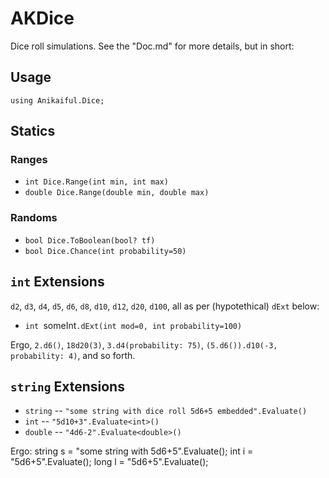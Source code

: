 # AKDice

Dice roll simulations. See the "Doc.md" for more details, but in short:

## Usage

`using Anikaiful.Dice;`

## Statics

### Ranges
* `int Dice.Range(int min, int max)`
* `double Dice.Range(double min, double max)`

### Randoms
* `bool Dice.ToBoolean(bool? tf)`
* `bool Dice.Chance(int probability=50)`

## `int` Extensions
`d2`, `d3`, `d4`, `d5`, `d6`, `d8`, `d10`, `d12`, `d20`, `d100`, all as per (hypotethical) `dExt` below:

* `int `someInt`.dExt(int mod=0, int probability=100)`

Ergo, `2.d6()`, `18d20(3)`, `3.d4(probability: 75)`, `(5.d6()).d10(-3, probability: 4)`, and so forth.

## `string` Extensions
* `string` -- `"some string with dice roll 5d6+5 embedded".Evaluate()`
* `int` -- `"5d10+3".Evaluate<int>()`
* `double` -- `"4d6-2".Evaluate<double>()`

Ergo:
    string s = "some string with 5d6+5".Evaluate();
    int i    = "5d6+5".Evaluate<int>();
    long l   = "5d6+5".Evaluate<long>();

